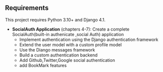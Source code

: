 ## Requirements

This project requires Python 3.10+ and Django 4.1.

- **SocialAuth Application** (chapters 4-7): Create a complete SocialAuth(built-in authenicate ,social Auth) application
  - Implement authentication using the Django authentication framework
  - Extend the user model with a custom profile model
  - Use the Diango messages framework
  - Build a custom authentication backend
  - Add Github,Twitter,Google social authentication
  - add BookMark features
  
